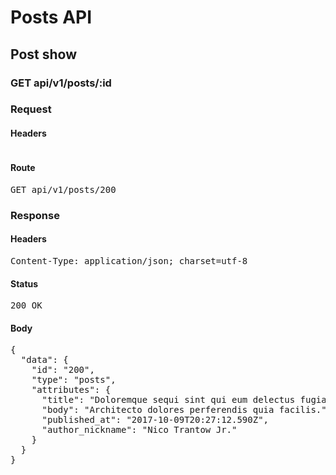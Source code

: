 # Posts API

## Post show

### GET api/v1/posts/:id
### Request

#### Headers

<pre></pre>

#### Route

<pre>GET api/v1/posts/200</pre>

### Response

#### Headers

<pre>Content-Type: application/json; charset=utf-8</pre>

#### Status

<pre>200 OK</pre>

#### Body

<pre>{
  "data": {
    "id": "200",
    "type": "posts",
    "attributes": {
      "title": "Doloremque sequi sint qui eum delectus fugiat.",
      "body": "Architecto dolores perferendis quia facilis.",
      "published_at": "2017-10-09T20:27:12.590Z",
      "author_nickname": "Nico Trantow Jr."
    }
  }
}</pre>
